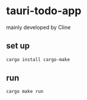 # tauri-todo-app

mainly developed by Cline

## set up

```sh
cargo install cargo-make
```

## run

```sh
cargo make run
```
